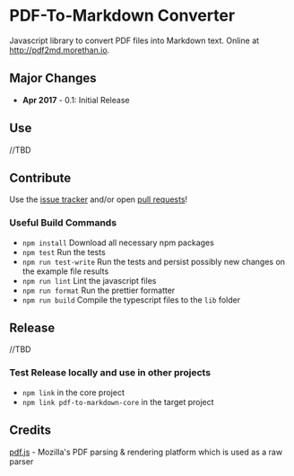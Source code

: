 # PDF-To-Markdown Converter

Javascript library to convert PDF files into Markdown text. Online at http://pdf2md.morethan.io.

## Major Changes

- **Apr 2017** - 0.1: Initial Release

## Use

//TBD

## Contribute

Use the [issue tracker](https://github.com/jzillmann/pdf-to-markdown/issues) and/or open [pull requests](https://github.com/jzillmann/pdf-to-markdown/pulls)!

### Useful Build Commands

- `npm install` Download all necessary npm packages
- `npm test` Run the tests
- `npm run test-write` Run the tests and persist possibly new changes on the example file results
- `npm run lint` Lint the javascript files
- `npm run format` Run the prettier formatter
- `npm run build` Compile the typescript files to the `lib` folder

## Release

//TBD

### Test Release locally and use in other projects

- `npm link` in the core project
- `npm link pdf-to-markdown-core` in the target project

## Credits

[pdf.js](https://mozilla.github.io/pdf.js/) - Mozilla's PDF parsing & rendering platform which is used as a raw parser
